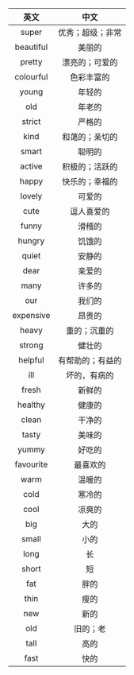 |英文|中文|
|:---:|:---:|
| super | 优秀；超级；非常 |
| beautiful | 美丽的 |
| pretty | 漂亮的；可爱的 |
| colourful | 色彩丰富的 |
| young | 年轻的 |
| old | 年老的 |
| strict | 严格的 |
| kind | 和蔼的；亲切的 |
| smart | 聪明的 |
| active | 积极的；活跃的 |
| happy | 快乐的；幸福的 |
| lovely | 可爱的 |
| cute | 逗人喜爱的 |
| funny | 滑稽的 |
| hungry | 饥饿的 |
| quiet | 安静的 |
| dear | 亲爱的 |
| many | 许多的 |
| our | 我们的 |
| expensive | 昂贵的 |
| heavy | 重的；沉重的 |
| strong | 健壮的 |
| helpful | 有帮助的；有益的 |
| ill | 坏的，有病的 |
| fresh | 新鲜的 |
| healthy | 健康的 |
| clean | 干净的 |
| tasty | 美味的 |
| yummy | 好吃的 |
| favourite | 最喜欢的 |
| warm | 温暖的 |
| cold | 寒冷的 |
| cool | 凉爽的 |
| big | 大的 |
| small | 小的 |
| long | 长 |
| short | 短 |
| fat | 胖的 |
| thin | 瘦的 |
| new | 新的 |
| old | 旧的；老 |
| tall | 高的 |
| fast | 快的 |






